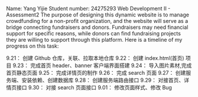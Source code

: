 Name: Yang Yijie
Student number: 24275293
Web Development II - Assessment2
The purpose of designing this dynamic website is to manage crowdfunding for a non-profit organization, and the website will serve as a bridge connecting fundraisers and donors. Fundraisers may need financial support for specific reasons, while donors can find fundraising projects they are willing to support through this platform. Here is a timeline of my progress on this task:

9.21： 创建 Github 仓库，关联、拉取本地仓库
9.22： 创建 index.html(首页) 项目
9.23： 完成首页 header、banner 客户端界面搭建
9.24： 导入图片素材,完成首页静态页面
9.25： 完成详情页的制作
9.26： 完成 search 页面
9.27： 创建服务端、安装依赖、创建数据库
9.28： 创建服务端路由接口
9.29： 对接首页、详情页接口
9.30： 对接 search 页面接口
9.01： 修改页面样式、修改 Bug
